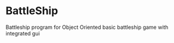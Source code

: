 BattleShip
==========

Battleship program for Object Oriented
basic battleship game with integrated gui
